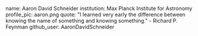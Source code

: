name: Aaron David Schneider
institution: Max Planck Institute for Astronomy
profile_pic: aaron.png
quote: "I learned very early the difference between knowing the name of something and knowing something." - Richard P. Feynman
github_user: AaronDavidSchneider
